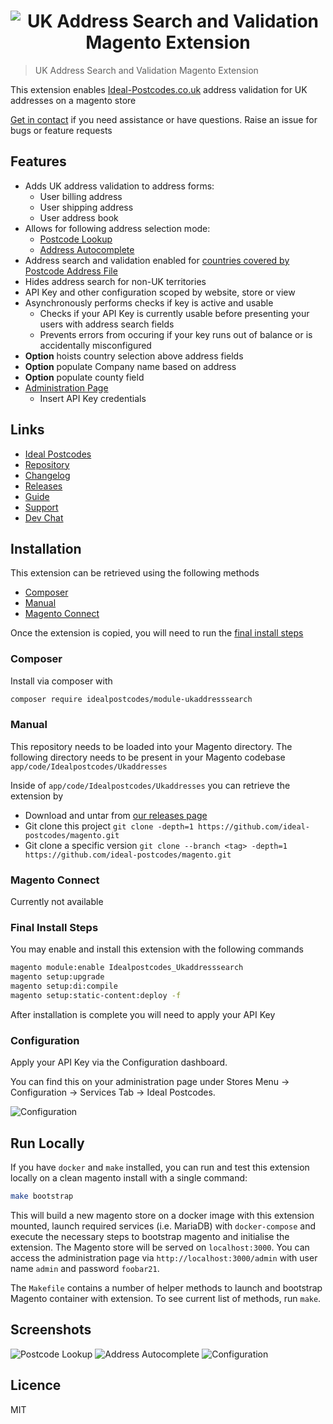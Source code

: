 <h1 align="center">
  <img src="https://img.ideal-postcodes.co.uk/Magento%20Extension%20Logo@3x.png" alt="UK Address Search and Validation Magento Extension">
</h1>

> UK Address Search and Validation Magento Extension

This extension enables [Ideal-Postcodes.co.uk](https://ideal-postcodes.co.uk) address validation for UK addresses on a magento store

[Get in contact](https://ideal-postcodes.co.uk/support) if you need assistance or have questions. Raise an issue for bugs or feature requests

## Features

- Adds UK address validation to address forms:
  - User billing address
  - User shipping address
  - User address book
- Allows for following address selection mode:
  - [Postcode Lookup](https://img.ideal-postcodes.co.uk/billing-page-select-address.png)
  - [Address Autocomplete](https://img.ideal-postcodes.co.uk/billing-page-autocomplete.png)
- Address search and validation enabled for [countries covered by Postcode Address File](https://ideal-postcodes.co.uk/guides/supported-territories)
- Hides address search for non-UK territories
- API Key and other configuration scoped by website, store or view
- Asynchronously performs checks if key is active and usable
  - Checks if your API Key is currently usable before presenting your users with address search fields
  - Prevents errors from occuring if your key runs out of balance or is accidentally misconfigured
- **Option** hoists country selection above address fields
- **Option** populate Company name based on address
- **Option** populate county field
- [Administration Page](https://img.ideal-postcodes.co.uk/idpc-options.png)
  - Insert API Key credentials

## Links

- [Ideal Postcodes](https://ideal-postcodes.co.uk/magento)
- [Repository](https://github.com/ideal-postcodes/magento)
- [Changelog](https://github.com/ideal-postcodes/magento/blob/master/CHANGELOG.md)
- [Releases](https://github.com/ideal-postcodes/magento/releases)
- [Guide](https://ideal-postcodes.co.uk/guides/magento)
- [Support](https://chat.ideal-postcodes.co.uk/support)
- [Dev Chat](https://chat.ideal-postcodes.co.uk)

## Installation

This extension can be retrieved using the following methods

- [Composer](#composer)
- [Manual](#manual)
- [Magento Connect](#magento-connect)

Once the extension is copied, you will need to run the [final install steps](#final-install-steps)

### Composer

Install via composer with

```bash
composer require idealpostcodes/module-ukaddresssearch
```

### Manual

This repository needs to be loaded into your Magento directory. The following directory needs to be present in your Magento codebase `app/code/Idealpostcodes/Ukaddresses`

Inside of `app/code/Idealpostcodes/Ukaddresses` you can retrieve the extension by

- Download and untar from [our releases page](https://github.com/ideal-postcodes/magento/releases)
- Git clone this project `git clone -depth=1 https://github.com/ideal-postcodes/magento.git`
- Git clone a specific version `git clone --branch <tag> -depth=1 https://github.com/ideal-postcodes/magento.git`

### Magento Connect

Currently not available

### Final Install Steps

You may enable and install this extension with the following commands

```bash
magento module:enable Idealpostcodes_Ukaddresssearch
magento setup:upgrade
magento setup:di:compile
magento setup:static-content:deploy -f
```

After installation is complete you will need to apply your API Key

### Configuration

Apply your API Key via the Configuration dashboard.

You can find this on your administration page under Stores Menu -> Configuration -> Services Tab -> Ideal Postcodes.

![Configuration](http://img.ideal-postcodes.co.uk/idpc-options-cropped.png)

## Run Locally

If you have `docker` and `make` installed, you can run and test this extension locally on a clean magento install with a single command:

```bash
make bootstrap
```

This will build a new magento store on a docker image with this extension mounted, launch required services (i.e. MariaDB) with `docker-compose` and execute the necessary steps to bootstrap magento and initialise the extension. The Magento store will be served on `localhost:3000`. You can access the administration page via `http://localhost:3000/admin` with user name `admin` and password `foobar21`.

The `Makefile` contains a number of helper methods to launch and bootstrap Magento container with extension. To see current list of methods, run `make`.

## Screenshots

![Postcode Lookup](https://img.ideal-postcodes.co.uk/billing-page-select-address.png)
![Address Autocomplete](https://img.ideal-postcodes.co.uk/billing-page-autocomplete.png)
![Configuration](https://img.ideal-postcodes.co.uk/idpc-options.png)

## Licence

MIT
